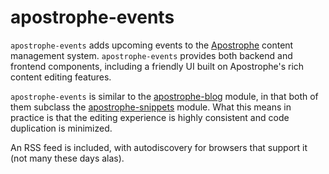 # apostrophe-events

`apostrophe-events` adds upcoming events to the [Apostrophe](http://github.com/punkave/apostrophe) content management system. `apostrophe-events` provides both backend and frontend components, including a friendly UI built on Apostrophe's rich content editing features.

`apostrophe-events` is similar to the [apostrophe-blog](http://github.com/punkave/apostrophe-blog) module, in that both of them subclass the [apostrophe-snippets](http://github.com/punkave/apostrophe-snippets) module. What this means in practice is that the editing experience is highly consistent and code duplication is minimized.

An RSS feed is included, with autodiscovery for browsers that support it (not many these days alas).

